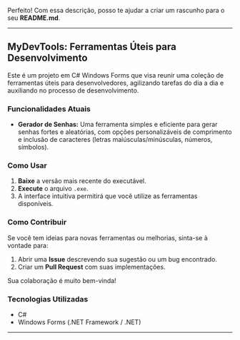 Perfeito\! Com essa descrição, posso te ajudar a criar um rascunho para o seu **README.md**.

-----

## MyDevTools: Ferramentas Úteis para Desenvolvimento

Este é um projeto em C\# Windows Forms que visa reunir uma coleção de ferramentas úteis para desenvolvedores, agilizando tarefas do dia a dia e auxiliando no processo de desenvolvimento.

### Funcionalidades Atuais

  * **Gerador de Senhas:** Uma ferramenta simples e eficiente para gerar senhas fortes e aleatórias, com opções personalizáveis de comprimento e inclusão de caracteres (letras maiúsculas/minúsculas, números, símbolos).

### Como Usar

1.  **Baixe** a versão mais recente do executável.
2.  **Execute** o arquivo `.exe`.
3.  A interface intuitiva permitirá que você utilize as ferramentas disponíveis.

### Como Contribuir

Se você tem ideias para novas ferramentas ou melhorias, sinta-se à vontade para:

1.  Abrir uma **Issue** descrevendo sua sugestão ou um bug encontrado.
2.  Criar um **Pull Request** com suas implementações.

Sua colaboração é muito bem-vinda\!

### Tecnologias Utilizadas

  * C\#
  * Windows Forms (.NET Framework / .NET)

-----
